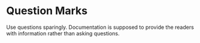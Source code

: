 # Question Marks

Use questions sparingly. Documentation is supposed to provide the readers with information rather than asking questions.
